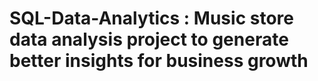 # SQL-Data-Analytics : Music store data analysis project to generate better insights for business growth
